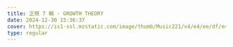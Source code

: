 ```yaml
---
title: 正規 7 輯 - GROWTH THEORY
date: 2024-12-30 15:36:37
cover: https://is1-ssl.mzstatic.com/image/thumb/Music221/v4/e4/ee/df/e4eedf48-2703-d4ff-7e78-1fc7819fb36c/cover_KM0020605_1.jpg/316x316bb.webp
type: regular
---
```

